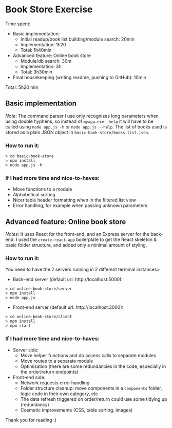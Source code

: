 # Book Store Exercise

Time spent:
- Basic implementation:
  - Initial readup/book list building/module search: 20min
  - Implementation: 1h20
  - Total: 1h40min
- Advanced feature: Online book store
  - Module/db search: 30m
  - Implementation: 3h
  - Total: 3h30min
- Final housekeeping (writing readme, pushing to GitHub): 10min

Total: 5h20 min

## Basic implementation

_Note_: The command parser I use only recognizes long parameters when using double hyphens, so instead of `myapp.exe -help` it will have to be called using `node app.js -h` or `node app.js --help`. The list of books used is stored as a plain JSON object in `basic-book-store/books.list.json`.

### How to run it:

```
> cd basic-book-store
> npm install
> node app.js -h
```

### If I had more time and nice-to-haves:
- Move functions to a module
- Alphabetical sorting
- Nicer table header formatting when in the filtered list view
- Error handling, for example when passing unknown parameters

## Advanced feature: Online book store

_Notes_: It uses React for the front-end, and an Express server for the back-end. I used the `create-react-app` boilerplate to get the React skeleton & basic folder structure, and added only a minimal amount of styling.

### How to run it:

You need to have the 2 servers running in 2 different terminal instances>

* Back-end server (default url: http://localhost:5000):
```
> cd online-book-store/server
> npm install
> node app.js
```

* Front-end server (default url: http://localhost:3000):
```
> cd online-book-store/client
> npm install
> npm start
```

### If I had more time and nice-to-haves:

- Server side:
  - Move helper functions and db access calls to separate modules
  - Move routes to a separate module
  - Optimisation (there are some redundancies in the code, especially in the order/return endpoints)
- Front-end side:
  - Network requests error handling
  - Folder structure cleanup: move components in a `Components` folder, logic code in their own category, etc
  - The data refresh triggered on order/return could use some tidying up (redundancy)
  - Cosmetic improvements (CSS, table sorting, images)

Thank you for reading :)
